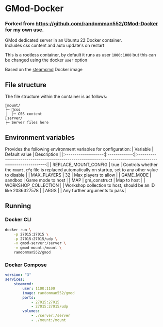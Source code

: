 # GMod-Docker

### Forked from https://github.com/randomman552/GMod-Docker for my own use.

GMod dedicated server in an Ubuntu 22 Docker container.\
Includes css content and auto update's on restart

This is a rootless container, by default it runs as user `1000:1000` but this can be changed using the docker `user` option

Based on the [steamcmd](https://github.com/steamcmd/docker) Docker image

## File structure
The file structure within the container is as follows:
```
📁mount/
├─ 📁css
|  ├─ CSS content
📁server/
├─ Server files here
```

## Environment variables
Provides the following environment variables for configuration:
| Variable             | Default value | Description                                                                                                   |
|:--------------------:|:-------------:|:-------------------------------------------------------------------------------------------------------------:|
| REPLACE_MOUNT_CONFIG | true          | Controls whether the `mount.cfg` file is replaced automatically on startup, set to any other value to disable |
| MAX_PLAYERS          | 32            | Max players to allow                                                                                          |
| GAME_MODE            | sandbox       | Game mode to host                                                                                             |
| MAP                  | gm_construct  | Map to host                                                                                                   |
| WORKSHOP_COLLECTION  |               | Workshop collection to host, should be an ID like 2036327578                                                  |
| ARGS                 |               | Any further arguments to pass                                                                                 |

## Running
### Docker CLI
```sh
docker run \
    -p 27015:27015 \
    -p 27015:27015/udp \
    -v gmod-server:/server \
    -v gmod-mount:/mount \
    randomman552/gmod
```

### Docker Compose
```yml
version: "3"
services:
    steamcmd:
        user: 1100:1100
        image: randomman552/gmod
        ports:
            - 27015:27015
            - 27015:27015/udp
        volumes:
            - ./server:/server
            - ./mount:/mount
```

